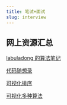 ```yaml
---
title: 笔试+面试
slug: interview
---
```

## 网上资源汇总
[labuladong 的算法笔记](https://labuladong.online/algo/)

[代码随想录](https://programmercarl.com/)

[可视化排序](https://visualgo.net/en/sorting)

[可视化多种算法](https://www.cs.usfca.edu/~galles/visualization/Algorithms.html)
